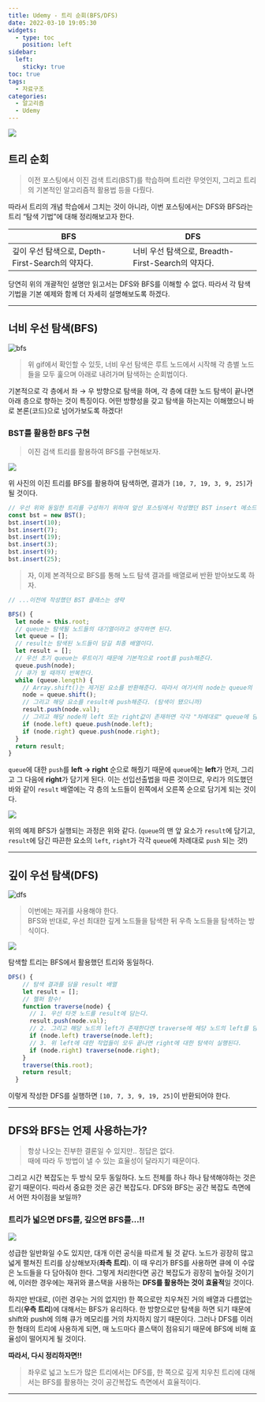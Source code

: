 ```yaml
---
title: Udemy - 트리 순회(BFS/DFS)
date: 2022-03-10 19:05:30
widgets:
  - type: toc
    position: left
sidebar:
  left:
    sticky: true
toc: true
tags:
  - 자료구조
categories:
  - 알고리즘
  - Udemy
---
```


![](https://user-images.githubusercontent.com/67448481/157637788-c74577cf-1af3-450d-add6-e3d2dd2ac9bd.png)

## 트리 순회

> 이전 포스팅에서 이진 검색 트리(BST)를 학습하며 트리란 무엇인지, 그리고 트리의 기본적인 알고리즘적 활용법 등을 다뤘다.

따라서 트리의 개념 학습에서 그치는 것이 아니라, 이번 포스팅에서는 DFS와 BFS라는 트리 “탐색 기법”에 대해 정리해보고자 한다.

| BFS                                              | DFS                                                |
| ------------------------------------------------ | -------------------------------------------------- |
| 깊이 우선 탐색으로, Depth-First-Search의 약자다. | 너비 우선 탐색으로, Breadth-First-Search의 약자다. |

당연히 위의 개괄적인 설명만 읽고서는 DFS와 BFS를 이해할 수 없다. 따라서 각 탐색 기법을 기본 예제와 함께 더 자세히 설명해보도록 하겠다.

---

## 너비 우선 탐색(BFS)

![bfs](https://user-images.githubusercontent.com/67448481/157637762-9a143819-5126-4daa-a246-179925e7bc43.gif)

> 위 gif에서 확인할 수 있듯, 너비 우선 탐색은 루트 노드에서 시작해 각 층별 노드들을 모두 훑으며 아래로 내려가며 탐색하는 순회법이다.

기본적으로 각 층에서 좌 → 우 방향으로 탐색을 하며, 각 층에 대한 노드 탐색이 끝나면 아래 층으로 향하는 것이 특징이다. 어떤 방향성을 갖고 탐색을 하는지는 이해했으니 바로 본론(코드)으로 넘어가보도록 하겠다!

### BST를 활용한 BFS 구현

> 이진 검색 트리를 활용하여 BFS를 구현해보자.

![](https://user-images.githubusercontent.com/67448481/157637772-845b2835-c0b4-4f0c-8640-b21fb48e640a.png)

위 사진의 이진 트리를 BFS를 활용하여 탐색하면, 결과가 `[10, 7, 19, 3, 9, 25]`가 될 것이다.

```jsx
// 우선 위와 동일한 트리를 구성하기 위하여 앞선 포스팅에서 작성했던 BST insert 메소드를 활용했다.
const bst = new BST();
bst.insert(10);
bst.insert(7);
bst.insert(19);
bst.insert(3);
bst.insert(9);
bst.insert(25);
```

> 자, 이제 본격적으로 BFS를 통해 노드 탐색 결과를 배열로써 반환 받아보도록 하자.

```jsx
// ...이전에 작성했던 BST 클래스는 생략

BFS() {
  let node = this.root;
  // queue는 탐색될 노드들의 대기열이라고 생각하면 된다.
  let queue = [];
  // result는 탐색된 노드들이 담길 최종 배열이다.
  let result = [];
  // 우선 초기 queue는 루트이기 때문에 기본적으로 root를 push해준다.
  queue.push(node);
  // 큐가 빌 때까지 반복한다.
  while (queue.length) {
    // Array.shift()는 제거된 요소를 반환해준다. 따라서 여기서의 node는 queue의 맨 앞 요소다.
    node = queue.shift();
    // 그리고 해당 요소를 result에 push해준다. (탐색이 됐으니까)
    result.push(node.val);
    // 그리고 해당 node의 left 또는 right값이 존재하면 각각 "차례대로" queue에 담아준다.
    if (node.left) queue.push(node.left);
    if (node.right) queue.push(node.right);
  }
  return result;
}
```

`queue`에 대한 `push`를 **left → right** 순으로 해줬기 때문에 `queue`에는 **left**가 먼저, 그리고 그 다음에 **right**가 담기게 된다. 이는 선입선출법을 따른 것이므로, 우리가 의도했던 바와 같이 `result` 배열에는 각 층의 노드들이 왼쪽에서 오른쪽 순으로 담기게 되는 것이다.

![](https://user-images.githubusercontent.com/67448481/157637776-7ee25102-6751-4a29-bb9a-033aee3e3c9d.png)

위의 예제 BFS가 실행되는 과정은 위와 같다. (`queue`의 맨 앞 요소가 `result`에 담기고, `result`에 담긴 따끈한 요소의 `left`, `right`가 각각 `queue`에 차례대로 `push` 되는 것!)

---

## 깊이 우선 탐색(DFS)

![dfs](https://user-images.githubusercontent.com/67448481/157637768-b5887880-b395-4e6a-a3a4-76c6fc1ad048.gif)

> 이번에는 재귀를 사용해야 한다.  
> BFS와 반대로, 우선 최대한 깊게 노드들을 탐색한 뒤 우측 노드들을 탐색하는 방식이다.

![](https://user-images.githubusercontent.com/67448481/157637782-7307d524-c61f-457e-b92e-f28181718a7e.png)

탐색할 트리는 BFS에서 활용했던 트리와 동일하다.

```jsx
DFS() {
    // 탐색 결과를 담을 result 배열
    let result = [];
    // 헬퍼 함수!
    function traverse(node) {
      // 1. 우선 타겟 노드를 result에 담는다.
      result.push(node.val);
      // 2. 그리고 해당 노드의 left가 존재한다면 traverse에 해당 노드의 left를 담아 재실행한다.(재귀)
      if (node.left) traverse(node.left);
      // 3. 위 left에 대한 작업들이 모두 끝나면 right에 대한 탐색이 실행된다.
      if (node.right) traverse(node.right);
    }
    traverse(this.root);
    return result;
  }
```

이렇게 작성한 DFS를 실행하면 `[10, 7, 3, 9, 19, 25]`이 반환되어야 한다.

---

## DFS와 BFS는 언제 사용하는가?

> 항상 나오는 진부한 결론일 수 있지만.. 정답은 없다.  
> 때에 따라 두 방법이 낼 수 있는 효율성이 달라지기 때문이다.

그리고 시간 복잡도는 두 방식 모두 동일하다. 노드 전체를 하나 하나 탐색해야하는 것은 같기 때문이다. 따라서 중요한 것은 공간 복잡도다. DFS와 BFS는 공간 복잡도 측면에서 어떤 차이점을 보일까?

### 트리가 넓으면 DFS를, 깊으면 BFS를...!!

![](https://user-images.githubusercontent.com/67448481/157637784-6809f195-ad31-4740-b5c1-7d07d1e984a5.png)

성급한 일반화일 수도 있지만, 대개 이런 공식을 따르게 될 것 같다. 노드가 굉장히 많고 넓게 펼쳐진 트리를 상상해보자(**좌측 트리**). 이 때 우리가 BFS를 사용하면 큐에 이 수많은 노드들을 다 담아줘야 한다. 그렇게 처리한다면 공간 복잡도가 굉장히 높아질 것이기에, 이러한 경우에는 재귀와 콜스택을 사용하는 **DFS를 활용하는 것이 효율적**일 것이다.

하지만 반대로, (이런 경우는 거의 없지만) 한 쪽으로만 치우쳐진 거의 배열과 다름없는 트리(**우측 트리**)에 대해서는 BFS가 유리하다. 한 방향으로만 탐색을 하면 되기 때문에 shift와 push에 의해 큐가 메모리를 거의 차지하지 않기 때문이다. 그러나 DFS를 이러한 형태의 트리에 사용하게 되면, 매 노드마다 콜스택이 점유되기 때문에 BFS에 비해 효율성이 떨어지게 될 것이다.

**따라서, 다시 정리하자면!!**

> 좌우로 넓고 노드가 많은 트리에서는 DFS를, 한 쪽으로 깊게 치우친 트리에 대해서는 BFS를 활용하는 것이 공간복잡도 측면에서 효율적이다.

---
